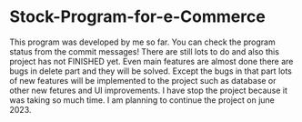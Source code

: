 # Stock-Program-for-e-Commerce
This program was developed by me so far. You can check the program status from the commit messages! There are still lots to do and also this project has not FINISHED yet. Even main features are almost done there are bugs in delete part and they will be solved. Except the bugs in that part lots of new features will be implemented to the project such as database or other new fetures and UI improvements. I have stop the project because it was taking so much time. I am planning to continue the project on june 2023.
